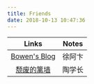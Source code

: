 ```yaml
---
title: Friends
date: 2018-10-13 10:47:36
---
```

| Links    | Notes    |
| :------: | :------: |
| [Bowen's Blog](www.xubowen.site) | 徐阿卞 |
| [颓废的篱墙](http://taoliq.github.io/) | 陶学长 |

